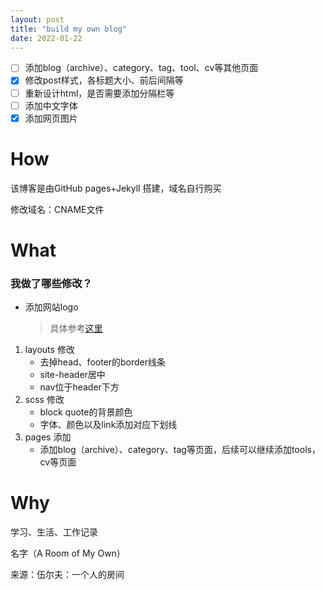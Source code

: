 ```yaml
---
layout: post
title: "build my own blog"
date: 2022-01-22
---
```


- [ ] 添加blog（archive）、category、tag、tool、cv等其他页面
- [x] 修改post样式，各标题大小、前后间隔等
- [ ] 重新设计html，是否需要添加分隔栏等
- [ ] 添加中文字体
- [x] 添加网页图片

# How

该博客是由GitHub pages+Jekyll 搭建，域名自行购买

修改域名：CNAME文件



# What

### 我做了哪些修改？

- 添加网站logo

  > 具体参考[这里](https://medium.com/@xiang_zhou/how-to-add-a-favicon-to-your-jekyll-site-2ac2179cc2ed)



1. layouts 修改
   - 去掉head、footer的border线条
   - site-header居中
   - nav位于header下方
2. scss 修改
   - block quote的背景颜色
   - 字体、颜色以及link添加对应下划线
3. pages 添加
   - 添加blog（archive）、category、tag等页面，后续可以继续添加tools，cv等页面

# Why

学习、生活、工作记录

名字（A Room of My Own）

来源：伍尔夫：一个人的房间